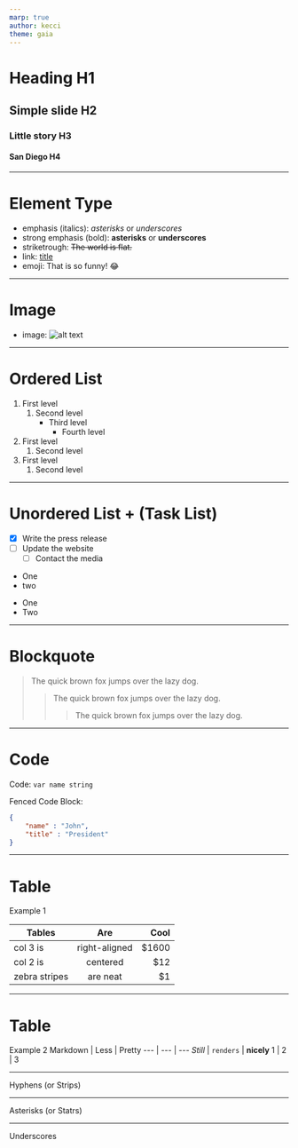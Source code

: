 ```yaml
---
marp: true
author: kecci
theme: gaia
---
```


# Heading H1
## Simple slide H2
### Little story H3
#### San Diego H4

---

# Element Type

* emphasis (italics): *asterisks* or _underscores_
* strong emphasis (bold): **asterisks** or __underscores__
* striketrough: ~~The world is flat.~~
* link: [title](https://www.example.com)
* emoji: That is so funny! :joy:

---
# Image

* image: 
![alt text](https://upload.wikimedia.org/wikipedia/commons/thumb/4/48/Markdown-mark.svg/640px-Markdown-mark.svg.png)

---

# Ordered List
1. First level
    1. Second level
        - Third level
            - Fourth level
2. First level
    1. Second level
3. First level
    1. Second level

---

# Unordered List + (Task List)
- [x] Write the press release
- [ ] Update the website
    - [ ] Contact the media

+ One
+ two

* One
* Two
---

# Blockquote
> The quick brown fox jumps over the lazy dog.
>> The quick brown fox jumps over the lazy dog.
>>> The quick brown fox jumps over the lazy dog.


---

# Code
Code:
`var name string`

Fenced Code Block:
```json
{
    "name" : "John",
    "title" : "President"
}
```

---

# Table

Example 1

| Tables        | Are           | Cool  |
| ------------- |:-------------:| -----:|
| col 3 is      | right-aligned | $1600 |
| col 2 is      | centered      |   $12 |
| zebra stripes | are neat      |    $1 |

--- 

# Table

Example 2
Markdown | Less | Pretty
--- | --- | ---
*Still* | `renders` | **nicely**
1 | 2 | 3

---

Hyphens (or Strips)

***

Asterisks (or Statrs)

___

Underscores

<!--
Lorem ipsum dolor sit amet
-->